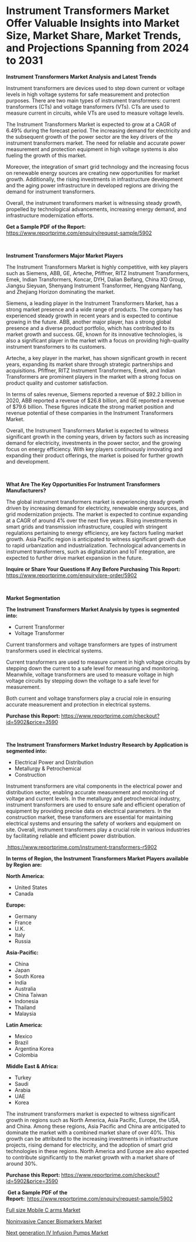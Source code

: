 <p><h1>Instrument Transformers Market Offer Valuable Insights into Market Size, Market Share, Market Trends, and Projections Spanning from 2024 to 2031</h1></p><p><strong>Instrument Transformers Market Analysis and Latest Trends</strong></p>
<p><p>Instrument transformers are devices used to step down current or voltage levels in high voltage systems for safe measurement and protection purposes. There are two main types of instrument transformers: current transformers (CTs) and voltage transformers (VTs). CTs are used to measure current in circuits, while VTs are used to measure voltage levels.</p><p>The Instrument Transformers Market is expected to grow at a CAGR of 6.49% during the forecast period. The increasing demand for electricity and the subsequent growth of the power sector are the key drivers of the instrument transformers market. The need for reliable and accurate power measurement and protection equipment in high voltage systems is also fueling the growth of this market.</p><p>Moreover, the integration of smart grid technology and the increasing focus on renewable energy sources are creating new opportunities for market growth. Additionally, the rising investments in infrastructure development and the aging power infrastructure in developed regions are driving the demand for instrument transformers.</p><p>Overall, the instrument transformers market is witnessing steady growth, propelled by technological advancements, increasing energy demand, and infrastructure modernization efforts.</p></p>
<p><strong>Get a Sample PDF of the Report:&nbsp;</strong> <a href="https://www.reportprime.com/enquiry/request-sample/5902">https://www.reportprime.com/enquiry/request-sample/5902</a></p>
<p>&nbsp;</p>
<p><strong>Instrument Transformers Major Market Players</strong></p>
<p><p>The Instrument Transformers Market is highly competitive, with key players such as Siemens, ABB, GE, Arteche, Pfiffner, RITZ Instrument Transformers, Emek, Indian Transformers, Koncar, DYH, Dalian Beifang, China XD Group, Jiangsu Sieyuan, Shenyang Instrument Transformer, Hengyang Nanfang, and Zhejiang Horizon dominating the market. </p><p>Siemens, a leading player in the Instrument Transformers Market, has a strong market presence and a wide range of products. The company has experienced steady growth in recent years and is expected to continue growing in the future. ABB, another major player, has a strong global presence and a diverse product portfolio, which has contributed to its market growth and success. GE, known for its innovative technologies, is also a significant player in the market with a focus on providing high-quality instrument transformers to its customers.</p><p>Arteche, a key player in the market, has shown significant growth in recent years, expanding its market share through strategic partnerships and acquisitions. Pfiffner, RITZ Instrument Transformers, Emek, and Indian Transformers are prominent players in the market with a strong focus on product quality and customer satisfaction. </p><p>In terms of sales revenue, Siemens reported a revenue of $92.2 billion in 2020, ABB reported a revenue of $26.8 billion, and GE reported a revenue of $79.6 billion. These figures indicate the strong market position and revenue potential of these companies in the Instrument Transformers Market.</p><p>Overall, the Instrument Transformers Market is expected to witness significant growth in the coming years, driven by factors such as increasing demand for electricity, investments in the power sector, and the growing focus on energy efficiency. With key players continuously innovating and expanding their product offerings, the market is poised for further growth and development.</p></p>
<p>&nbsp;</p>
<p><strong>What Are The Key Opportunities For Instrument Transformers Manufacturers?</strong></p>
<p><p>The global instrument transformers market is experiencing steady growth driven by increasing demand for electricity, renewable energy sources, and grid modernization projects. The market is expected to continue expanding at a CAGR of around 4% over the next five years. Rising investments in smart grids and transmission infrastructure, coupled with stringent regulations pertaining to energy efficiency, are key factors fueling market growth. Asia Pacific region is anticipated to witness significant growth due to rapid urbanization and industrialization. Technological advancements in instrument transformers, such as digitalization and IoT integration, are expected to further drive market expansion in the future.</p></p>
<p><strong>Inquire or Share Your Questions If Any Before Purchasing This Report:</strong> <a href="https://www.reportprime.com/enquiry/pre-order/5902">https://www.reportprime.com/enquiry/pre-order/5902</a></p>
<p>&nbsp;</p>
<p><strong>Market Segmentation</strong></p>
<p><strong>The Instrument Transformers Market Analysis by types is segmented into:</strong></p>
<p><ul><li>Current Transformer</li><li>Voltage Transformer</li></ul></p>
<p><p>Current transformers and voltage transformers are types of instrument transformers used in electrical systems. </p><p>Current transformers are used to measure current in high voltage circuits by stepping down the current to a safe level for measuring and monitoring. Meanwhile, voltage transformers are used to measure voltage in high voltage circuits by stepping down the voltage to a safe level for measurement.</p><p>Both current and voltage transformers play a crucial role in ensuring accurate measurement and protection in electrical systems.</p></p>
<p><strong>Purchase this Report:&nbsp;</strong><a href="https://www.reportprime.com/checkout?id=5902&price=3590">https://www.reportprime.com/checkout?id=5902&price=3590</a></p>
<p>&nbsp;</p>
<p><strong>The Instrument Transformers Market Industry Research by Application is segmented into:</strong></p>
<p><ul><li>Electrical Power and Distribution</li><li>Metallurgy & Petrochemical</li><li>Construction</li></ul></p>
<p><p>Instrument transformers are vital components in the electrical power and distribution sector, enabling accurate measurement and monitoring of voltage and current levels. In the metallurgy and petrochemical industry, instrument transformers are used to ensure safe and efficient operation of equipment by providing precise data on electrical parameters. In the construction market, these transformers are essential for maintaining electrical systems and ensuring the safety of workers and equipment on site. Overall, instrument transformers play a crucial role in various industries by facilitating reliable and efficient power distribution.</p></p>
<p><a href="https://www.reportprime.com/instrument-transformers-r5902">&nbsp;https://www.reportprime.com/instrument-transformers-r5902</a></p>
<p><strong>In terms of Region, the Instrument Transformers Market Players available by Region are:</strong></p>
<p>
    <p> <strong> North America: </strong>
        <ul>
            <li>United States</li>
            <li>Canada</li>
        </ul>
        </p> 
    <p> <strong> Europe: </strong>
        <ul>
            <li>Germany</li>
            <li>France</li>
            <li>U.K.</li>
            <li>Italy</li>
            <li>Russia</li>
        </ul>
        </p> 
    <p> <strong> Asia-Pacific: </strong>
        <ul>
            <li>China</li>
            <li>Japan</li>
            <li>South Korea</li>
            <li>India</li>
            <li>Australia</li>
            <li>China Taiwan</li>
            <li>Indonesia</li>
            <li>Thailand</li>
            <li>Malaysia</li>
        </ul>
        </p> 
    <p> <strong> Latin America: </strong>
        <ul>
            <li>Mexico</li>
            <li>Brazil</li>
            <li>Argentina Korea</li>
            <li>Colombia</li>
        </ul>
        </p> 
    <p> <strong> Middle East & Africa: </strong>
        <ul>
            <li>Turkey</li>
            <li>Saudi</li>
            <li>Arabia</li>
            <li>UAE</li>
            <li>Korea</li>
        </ul>
    </p>
    </p>
<p><p>The instrument transformers market is expected to witness significant growth in regions such as North America, Asia Pacific, Europe, the USA, and China. Among these regions, Asia Pacific and China are anticipated to dominate the market with a combined market share of over 40%. This growth can be attributed to the increasing investments in infrastructure projects, rising demand for electricity, and the adoption of smart grid technologies in these regions. North America and Europe are also expected to contribute significantly to the market growth with a market share of around 30%.</p></p>
<p><strong>Purchase this Report: </strong><a href="https://www.reportprime.com/checkout?id=5902&price=3590">https://www.reportprime.com/checkout?id=5902&price=3590</a></p>
<p>&nbsp;<strong>Get a Sample PDF of the Report:&nbsp;&nbsp;</strong><a href="https://www.reportprime.com/enquiry/request-sample/5902">https://www.reportprime.com/enquiry/request-sample/5902</a></p>
<p><strong></strong></p>
<p><p><a href="https://issuu.com/reportprime-2/docs/full-size-mobile-c-arms-market-size_8a34f3d247f973">Full size Mobile C arms Market</a></p><p><a href="https://issuu.com/reportprime-2/docs/noninvasive-cancer-biomarkers-market-size-2030.ppt">Noninvasive Cancer Biomarkers Market</a></p><p><a href="https://issuu.com/reportprime-2/docs/next-generation-iv-infusion-pumps-m_de32da78b3a343">Next generation IV Infusion Pumps Market</a></p></p>